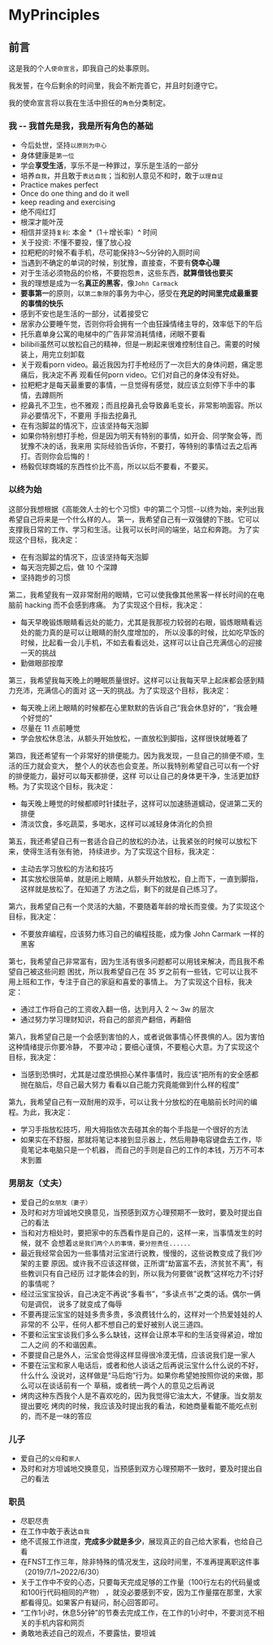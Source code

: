 # MyPrinciples

## 前言
这是我的个人`使命宣言`，即我自己的处事原则。

我发誓，在今后剩余的时间里，我会不断完善它，并且时刻遵守它。

我的使命宣言将以我在生活中担任的`角色`分类制定。


### 我 -- 我首先是我，我是所有角色的基础
- 今后处世，坚持`以原则为中心`
- 身体健康是`第一位`
- 学会**享受生活**，享乐不是一种罪过，享乐是生活的一部分
- 培养`自我`，并且敢于`表达自我`；当和别人意见不和时，敢于`以理自证`
- Practice makes perfect
- Once do one thing and do it well
- keep reading and exercising
- 绝不闯红灯
- 根深才能叶茂
- 相信并坚持`复利`: 本金 \*（1＋增长率）^ 时间
- 关于投资: 不懂不要投，懂了放心投
- 拉粑粑的时候不看手机，尽可能保持3～5分钟的入厕时间
- 当遇到不确定的单词的时候，别犹豫，直接查，不要有**侥幸心理**
- 对于生活必须物品的价格，不要抱怨`贵`，这些东西，**就算借钱也要买**
- 我的理想是成为一名**真正的黑客**，像`John Carmack`
- **要事第一**的原则，以`第二象限`的事务为中心，感受在**充足的时间里完成最重要的事情的快乐**
- 感到不安也是生活的一部分，试着接受它
- 居家办公要睡午觉，否则你将会拥有一个由狂躁情绪主导的，效率低下的午后
- 托乐嘉单身公寓的电梯中的广告非常消耗情绪，闭眼不要看
- bilibili虽然可以放松自己的精神，但是一刷起来很难控制住自己。需要的时候装上，用完立刻卸载
- 关于观看porn video。最近我因为打手枪经历了一次巨大的身体问题，痛定思痛后，我决定不再
观看任何porn video。它们对自己的身体没有好处。
- 拉粑粑才是每天最重要的事情，一旦觉得有感觉，就应该立刻停下手中的事情，去蹲厕所
- 挖鼻孔不卫生，也不雅观；而且挖鼻孔会导致鼻毛变长，非常影响面容。所以非必要情况下，不要用
手指去挖鼻孔
- 在有泡脚盆的情况下，应该坚持每天泡脚
- 如果你特别想打手枪，但是因为明天有特别的事情，如开会、同学聚会等，而犹豫不决的话，我来用
实际经验告诉你，不要打，等特别的事情过去之后再打。否则你会后悔的！
- 杨毅侃球商城的东西性价比不高，所以以后不要看，不要买。

### 以终为始
这部分我想根据《高能效人士的七个习惯》中的第二个习惯--以终为始，来列出我希望自己将来是一个什么样的人。
第一，我希望自己有一双强健的下肢。它可以支撑我日常的工作、学习和生活。让我可以长时间的端坐，站立和奔跑。
为了实现这个目标，我决定：
- 在有泡脚盆的情况下，应该坚持每天泡脚
- 每天泡完脚之后，做 10 个深蹲
- 坚持跑步的习惯

第二，我希望我有一双非常耐用的眼睛，它可以使我像其他黑客一样长时间的在电脑前 hacking 而不会感到疼痛。
为了实现这个目标，我决定：
- 每天早晚锻炼眼睛看远处的能力，尤其是我那视力较弱的右眼，锻炼眼睛看远处的能力真的是可以让眼睛的耐久度增加的，
所以没事的时候，比如吃早饭的时候，比起看一会儿手机，不如去看看远处，这样可以让自己充满信心的迎接一天的挑战
- 勤做眼部按摩

第三，我希望我每天晚上的睡眠质量很好。这样可以让我每天早上起床都会感到精力充沛，充满信心的面对
这一天的挑战。为了实现这个目标，我决定：
- 每天晚上闭上眼睛的时候都在心里默默的告诉自己“我会休息好的”，“我会睡个好觉的”
- 尽量在 11 点前睡觉
- 学会放松休息法，从额头开始放松，一直放松到脚指，这样很快就睡着了

第四，我还希望有一个非常好的排便能力。因为我发现，一旦自己的排便不顺，生活的压力就会变大，
整个人的状态也会变差。所以我特别希望自己可以有一个好的排便能力，最好可以每天都排便，这样
可以让自己的身体更干净，生活更加舒畅。为了实现这个目标，我决定：
- 每天晚上睡觉的时候都顺时针揉肚子，这样可以加速肠道蠕动，促进第二天的排便
- 清淡饮食，多吃蔬菜，多喝水，这样可以减轻身体消化的负担

第五，我还希望自己有一套适合自己的放松的办法，让我紧张的时候可以放松下来，使得生活有张有驰，
持续进步。为了实现这个目标，我决定：
- 主动去学习放松的方法和技巧
- 其实放松很简单，就是闭上眼睛，从额头开始放松，自上而下，一直到脚指，这样就是放松了。在知道了
方法之后，剩下的就是自己练习了。

第六，我希望自己有一个灵活的大脑，不要随着年龄的增长而变傻。为了实现这个目标，我决定：
- 不要放弃编程，应该努力练习自己的编程技能，成为像 John Carmark 一样的黑客

第七，我希望自己非常富有，因为生活有很多问题都可以用钱来解决，而且我不希望自己被这些问题
困扰，所以我希望自己在 35 岁之前有一些钱，它可以让我不用上班和工作，专注于自己的家庭和喜爱的事情上。
为了实现这个目标，我决定：
- 通过工作将自己的工资收入翻一倍，达到月入 2 ～ 3w 的层次
- 通过努力学习理财知识，将自己的部资产翻倍，再翻倍

第八，我希望自己是一个会感到害怕的人，或者说做事情心怀畏惧的人。因为害怕这种情绪提示你要冷静，
不要冲动；要细心谨慎，不要粗心大意。为了实现这个目标，我决定：
- 当感到恐惧时，尤其是过度恐惧担心某件事情时，我应该“把所有的安全感都抛在脑后，尽自己最大努力
看看以自己能力究竟能做到什么样的程度”

第九，我希望自己有一双耐用的双手，可以让我十分放松的在电脑前长时间的编程。为此，我决定：
- 学习手指放松技巧，用大拇指依次去碰其余的每个手指是一个很好的方法
- 如果实在不舒服，那就将笔记本接到显示器上，然后用静电容键盘去工作，毕竟笔记本电脑只是一个机器，
而自己的手则是自己的工作的本钱，万万不可本末到置

### 男朋友（丈夫）
- 爱自己的`女朋友（妻子）`
- 及时和对方坦诚地交换意见，当预感到双方心理预期不一致时，要及时提出自己的看法
- 当和对方相处时，要把家中的东西看作是自己的，这样一来，当事情发生的时候，就不
会想着`这是我们两个人的事情，要分担责任......`
- 最近我经常会因为一些事情对沄宝进行说教，慢慢的，这些说教变成了我们吵架的主要
原因。或许我不应该这样做，正所谓“劫富富不去，济贫贫不离”，有些教训只有自己经历
过才能体会的到，所以我为何要做“说教”这样吃力不讨好的事情呢？
- 经过沄宝宝投诉，自己决定不再说“多看书”，“多读点书”之类的话。偶尔一俩句是调侃，
说多了就变成了侮辱
- 不要再提沄宝宝的娃娃多贵多贵，多浪费钱什么的，这样对一个热爱娃娃的人非常的不
公平，任何人都不想自己的爱好被别人说三道四。
- 不要和沄宝宝谈我们多么多么缺钱，这样会让原本平和的生活变得紧迫，增加二人之间
的不和谐因素。
- 不要提自己是外人，沄宝会觉得这样显得很冷漠无情，应该说我们是一家人
- 不要在沄宝和家人电话后，或者和他人谈话之后再说沄宝什么什么说的不好，什么什么
没说对，这样做是“马后炮”行为。如果你希望她按照你说的来做，那么可以在谈话前有一个
草稿，或者统一两个人的意见之后再说
- 烤肉这种东西我个人是不喜欢吃的，因为我觉得它油太大，不健康。当女朋友提出要吃
烤肉的时候，我应该及时提出我的看法，和她商量看能不能吃点别的，而不是一味的答应


### 儿子
- 爱自己的`父母`和`家人`
- 及时和对方坦诚地交换意见，当预感到双方心理预期不一致时，要及时提出自己的看法


### 职员
- 尽职尽责
- 在工作中敢于表达`自我`
- 绝不谎报工作进度，**完成多少就是多少**，展现真正的自己给大家看，也给自己看
- 在FNST工作三年，除非特殊的情况发生，这段时间里，不准再提离职这件事（2019/7/1\~2022/6/30）
- 关于工作中不安的心态，只要每天完成足够的工作量（100行左右的代码量或和100行代码相同的产物）
，就没必要感到不安，因为工作量摆在那里，大家都看得见。如果客户有疑问，耐心回答即可。
- “工作1小时，休息5分钟”的节奏去完成工作，在工作的1小时中，不要浏览不相关的手机内容和网页
- 勇敢地表述自己的观点，不要露怯，要坦诚

